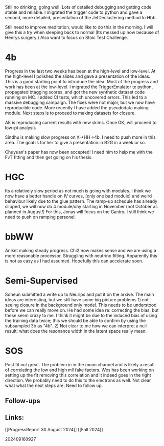 Still no drinking, going well! Lots of detailed debugging and getting code stable and reliable. I migrated the trigger code to python and gave a second, more detailed, presentation of the JetDeclustering method to Hbb.

Still need to improve meditation, would like to do this in the morning. I will give this a try when sleeping back to normal (Its messed up now because of Henrys surgery.) Also want to focus on Stoic Test Challenge. 

# 4b
Progress in the last two weeks has been at the high-level and low-level. At the high-level I polished the slides and gave a presentation of the ideas. This is a good starting point to introduce the idea. Most of the progress and work has been at the low-level.  I migrated the TriggerEmulator to python, propagated btagging scores, and got the new synthetic dataset code running on MC. I added CI tests, which uncovered errors. This led to a massive debugging campaign. The fixes were not major, but we now have reproducible code.  More recently I have added the pseudodata making module. Next steps is to proceed to making datasets for closure.

AE is reproducing current results with new skims.  Once OK, will proceed to low-pt analysis 

Sindhu is making slow progress on X->HH->4b. I need to push more in this area. The goal is for her to give a presentation in B2G in a week or so. 

Chuyuan's paper has now been accepted! I need him to help me with the FvT fitting and then get going on his thesis. 

# HGC
Its a relatively slow period as not much is going with modules.  I think we now have a better handle on IV curves, (only one bad module) and weird behaviour likely due to the glue pattern. The ramp-up schedule has already slipped, we will now do 4 module/day starting in November (not October as planned in August!) For this, Jonas will focus on the Gantry.  I still think we need to push on ramping personel. 

# bbWW
Aniket making steady progress.  Chi2 now makes sense and we are using a more reasonable processor.  Struggling with neutrino fitting. Apparently this is not as easy as I had assumed. Hopefully this can accelerate soon.

# Semi-Supervised 
Soheun submitted a write up to Neurips and put it on the arxive. The main ideas are interesting, but we still have some big picture problems 1) not seeing closure in the background only model.
This needs to be understood before we can really move on.  He had some idea re: correcting the bias, but these seem crazy to me. I think it might be due to the induced bias of using the training data twice; this we should be able to confirm by using the subsampled 3b as "4b". 2) Not clear to me how we can interpret a null result; what does the resonance width in the latent space really mean. 


# SOS
Post fit not great. The problem in in the muon channel and is likely a result of correlating the low and high mll fake factors. Wes has been working on setting up the fit removing this correlation and it indeed goes in the right direction.  We probably need to do this to the electrons as well. Not clear what what the next steps are. Need to follow up. 


## Follow-ups


## Links: 
[[ProgressReport 30 August 2024]]
[[Fall 2024]]


202409160927
